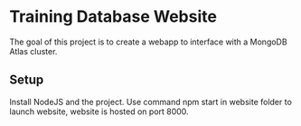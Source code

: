 # Training Database Website

The goal of this project is to create a webapp to interface with a MongoDB Atlas cluster.

## Setup

Install NodeJS and the project. Use command npm start in website folder to launch website, website is hosted on port 8000.
